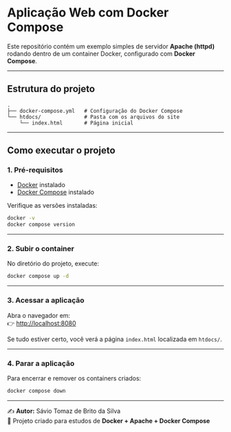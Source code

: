 # Aplicação Web com Docker Compose

Este repositório contém um exemplo simples de servidor **Apache (httpd)** rodando dentro de um container Docker, configurado com **Docker Compose**.

---

## Estrutura do projeto

```
.
├── docker-compose.yml   # Configuração do Docker Compose
└── htdocs/              # Pasta com os arquivos do site
    └── index.html       # Página inicial
```

---

## Como executar o projeto

### 1. Pré-requisitos
- [Docker](https://docs.docker.com/get-docker/) instalado  
- [Docker Compose](https://docs.docker.com/compose/install/) instalado  

Verifique as versões instaladas:
```bash
docker -v
docker compose version
```

---

### 2. Subir o container
No diretório do projeto, execute:
```bash
docker compose up -d
```

---

### 3. Acessar a aplicação
Abra o navegador em:  
👉 [http://localhost:8080](http://localhost:8080)

Se tudo estiver certo, você verá a página `index.html` localizada em `htdocs/`.

---

### 4. Parar a aplicação
Para encerrar e remover os containers criados:
```bash
docker compose down
```

---


✍️ **Autor:** Sávio Tomaz de Brito da Silva  
📅 Projeto criado para estudos de **Docker + Apache + Docker Compose**